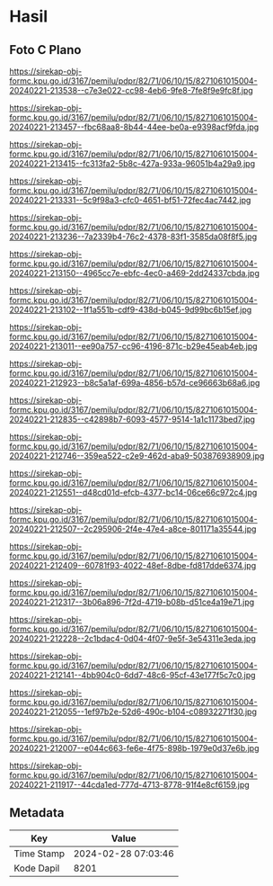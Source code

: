 # Hasil

## Foto C Plano

https://sirekap-obj-formc.kpu.go.id/3167/pemilu/pdpr/82/71/06/10/15/8271061015004-20240221-213538--c7e3e022-cc98-4eb6-9fe8-7fe8f9e9fc8f.jpg

https://sirekap-obj-formc.kpu.go.id/3167/pemilu/pdpr/82/71/06/10/15/8271061015004-20240221-213457--fbc68aa8-8b44-44ee-be0a-e9398acf9fda.jpg

https://sirekap-obj-formc.kpu.go.id/3167/pemilu/pdpr/82/71/06/10/15/8271061015004-20240221-213415--fc313fa2-5b8c-427a-933a-96051b4a29a9.jpg

https://sirekap-obj-formc.kpu.go.id/3167/pemilu/pdpr/82/71/06/10/15/8271061015004-20240221-213331--5c9f98a3-cfc0-4651-bf51-72fec4ac7442.jpg

https://sirekap-obj-formc.kpu.go.id/3167/pemilu/pdpr/82/71/06/10/15/8271061015004-20240221-213236--7a2339b4-76c2-4378-83f1-3585da08f8f5.jpg

https://sirekap-obj-formc.kpu.go.id/3167/pemilu/pdpr/82/71/06/10/15/8271061015004-20240221-213150--4965cc7e-ebfc-4ec0-a469-2dd24337cbda.jpg

https://sirekap-obj-formc.kpu.go.id/3167/pemilu/pdpr/82/71/06/10/15/8271061015004-20240221-213102--1f1a551b-cdf9-438d-b045-9d99bc6b15ef.jpg

https://sirekap-obj-formc.kpu.go.id/3167/pemilu/pdpr/82/71/06/10/15/8271061015004-20240221-213011--ee90a757-cc96-4196-871c-b29e45eab4eb.jpg

https://sirekap-obj-formc.kpu.go.id/3167/pemilu/pdpr/82/71/06/10/15/8271061015004-20240221-212923--b8c5a1af-699a-4856-b57d-ce96663b68a6.jpg

https://sirekap-obj-formc.kpu.go.id/3167/pemilu/pdpr/82/71/06/10/15/8271061015004-20240221-212835--c42898b7-6093-4577-9514-1a1c1173bed7.jpg

https://sirekap-obj-formc.kpu.go.id/3167/pemilu/pdpr/82/71/06/10/15/8271061015004-20240221-212746--359ea522-c2e9-462d-aba9-503876938909.jpg

https://sirekap-obj-formc.kpu.go.id/3167/pemilu/pdpr/82/71/06/10/15/8271061015004-20240221-212551--d48cd01d-efcb-4377-bc14-06ce66c972c4.jpg

https://sirekap-obj-formc.kpu.go.id/3167/pemilu/pdpr/82/71/06/10/15/8271061015004-20240221-212507--2c295906-2f4e-47e4-a8ce-801171a35544.jpg

https://sirekap-obj-formc.kpu.go.id/3167/pemilu/pdpr/82/71/06/10/15/8271061015004-20240221-212409--60781f93-4022-48ef-8dbe-fd817dde6374.jpg

https://sirekap-obj-formc.kpu.go.id/3167/pemilu/pdpr/82/71/06/10/15/8271061015004-20240221-212317--3b06a896-7f2d-4719-b08b-d51ce4a19e71.jpg

https://sirekap-obj-formc.kpu.go.id/3167/pemilu/pdpr/82/71/06/10/15/8271061015004-20240221-212228--2c1bdac4-0d04-4f07-9e5f-3e54311e3eda.jpg

https://sirekap-obj-formc.kpu.go.id/3167/pemilu/pdpr/82/71/06/10/15/8271061015004-20240221-212141--4bb904c0-6dd7-48c6-95cf-43e177f5c7c0.jpg

https://sirekap-obj-formc.kpu.go.id/3167/pemilu/pdpr/82/71/06/10/15/8271061015004-20240221-212055--1ef97b2e-52d6-490c-b104-c08932271f30.jpg

https://sirekap-obj-formc.kpu.go.id/3167/pemilu/pdpr/82/71/06/10/15/8271061015004-20240221-212007--e044c663-fe6e-4f75-898b-1979e0d37e6b.jpg

https://sirekap-obj-formc.kpu.go.id/3167/pemilu/pdpr/82/71/06/10/15/8271061015004-20240221-211917--44cda1ed-777d-4713-8778-91f4e8cf6159.jpg


## Metadata

| Key        | Value               |
| ---------- | ------------------- |
| Time Stamp | 2024-02-28 07:03:46 |
| Kode Dapil | 8201                |



